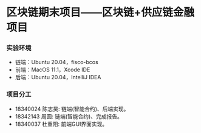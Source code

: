 # 区块链期末项目——区块链+供应链金融项目
### 实验环境
+ 链端：Ubuntu 20.04，fisco-bcos
+ 前端：MacOS 11.1，Xcode IDE
+ 后端：Ubuntu 20.04，IntelliJ IDEA
### 项目分工
+ 18340024 陈志昊: 链端(智能合约)、后端实现。 
+ 18342143 周圆:   链端(智能合约)、完成报告。 
+ 18340037 杜重阳: 前端GUI界面实现。

